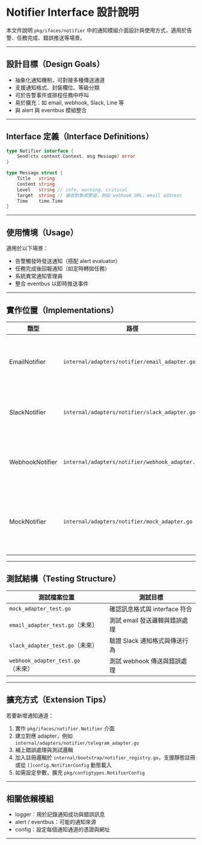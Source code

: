 # Notifier Interface 設計說明

本文件說明 `pkg/ifaces/notifier` 中的通知模組介面設計與使用方式，適用於告警、任務完成、錯誤推送等場景。

---

## 設計目標（Design Goals）

- 抽象化通知機制，可對接多種傳送通道
- 支援通知格式、封裝欄位、等級分類
- 可於告警事件或排程任務中呼叫
- 易於擴充：如 email, webhook, Slack, Line 等
- 與 alert 與 eventbus 模組整合

---

## Interface 定義（Interface Definitions）

```go
type Notifier interface {
	Send(ctx context.Context, msg Message) error
}

type Message struct {
	Title   string
	Content string
	Level   string // info, warning, critical
	Target  string // 接收對象或管道，例如 webhook URL、email address
	Time    time.Time
}
```

---

## 使用情境（Usage）

適用於以下場景：

- 告警觸發時發送通知（搭配 alert evaluator）
- 任務完成後回報通知（如定時轉拋任務）
- 系統異常通知管理員
- 整合 eventbus 以即時推送事件

---

## 實作位置（Implementations）

| 類型                | 路徑                                              | 描述                             |
|---------------------|---------------------------------------------------|----------------------------------|
| EmailNotifier        | `internal/adapters/notifier/email_adapter.go`     | 發送通知至指定 email 地址        |
| SlackNotifier        | `internal/adapters/notifier/slack_adapter.go`     | 發送通知至 Slack 頻道            |
| WebhookNotifier      | `internal/adapters/notifier/webhook_adapter.go`   | 發送 HTTP POST 至指定網址        |
| MockNotifier         | `internal/adapters/notifier/mock_adapter.go`      | 測試用，記錄訊息不實際發送       |

---

## 測試結構（Testing Structure）

| 測試檔案位置                                            | 測試目標                          |
|---------------------------------------------------------|-----------------------------------|
| `mock_adapter_test.go`                                  | 確認訊息格式與 interface 符合     |
| `email_adapter_test.go`（未來）                         | 測試 email 發送邏輯與錯誤處理     |
| `slack_adapter_test.go`（未來）                         | 驗證 Slack 通知格式與傳送行為    |
| `webhook_adapter_test.go`（未來）                      | 測試 webhook 傳送與錯誤處理       |

---

## 擴充方式（Extension Tips）

若要新增通知通道：

1. 實作 `pkg/ifaces/notifier.Notifier` 介面
2. 建立對應 adapter，例如 `internal/adapters/notifier/telegram_adapter.go`
3. 補上錯誤處理與測試邏輯
4. 加入註冊邏輯於 `internal/bootstrap/notifier_registry.go`，支援靜態註冊或從 `[]config.NotifierConfig` 動態載入
5. 如需設定參數，擴充 `pkg/configtypes.NotifierConfig`

---

## 相關依賴模組

- logger：用於記錄通知成功與錯誤訊息
- alert / eventbus：可能的通知來源
- config：設定每個通知通道的憑證與網址

---